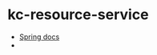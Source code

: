 # kc-resource-service


* [Spring docs](https://docs.spring.io/spring-security/reference/6.1/migration-7/configuration.html#_goals_of_the_lambda_dsl)
* 